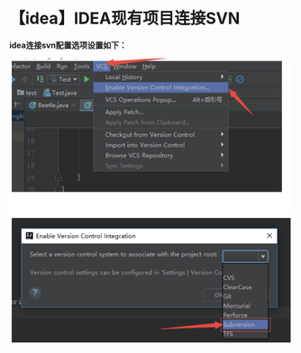 # 【idea】IDEA现有项目连接SVN


**idea连接svn配置选项设置如下：**

<img src="./images/image-20241111143238076.png" alt="image-20241111143238076" style="zoom:67%;" />


